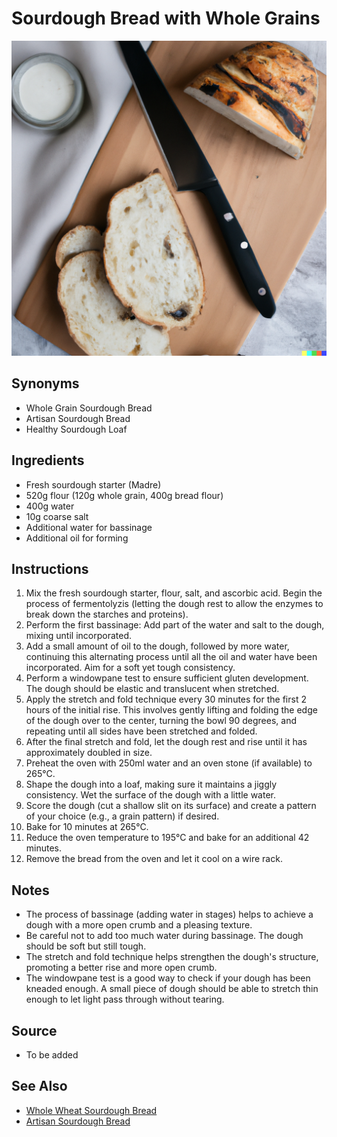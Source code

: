 # Sourdough Bread with Whole Grains

![Fluffy Sourdough Toast Bread with Whole Grains](./aipics/bread.png)

## Synonyms

- Whole Grain Sourdough Bread
- Artisan Sourdough Bread
- Healthy Sourdough Loaf

## Ingredients

- Fresh sourdough starter (Madre)
- 520g flour (120g whole grain, 400g bread flour)
- 400g water
- 10g coarse salt
- Additional water for bassinage
- Additional oil for forming

## Instructions

1. Mix the fresh sourdough starter, flour, salt, and ascorbic acid. Begin the process of fermentolyzis (letting the dough rest to allow the enzymes to break down the starches and proteins).
2. Perform the first bassinage: Add part of the water and salt to the dough, mixing until incorporated.
3. Add a small amount of oil to the dough, followed by more water, continuing this alternating process until all the oil and water have been incorporated. Aim for a soft yet tough consistency.
4. Perform a windowpane test to ensure sufficient gluten development. The dough should be elastic and translucent when stretched.
5. Apply the stretch and fold technique every 30 minutes for the first 2 hours of the initial rise. This involves gently lifting and folding the edge of the dough over to the center, turning the bowl 90 degrees, and repeating until all sides have been stretched and folded.
6. After the final stretch and fold, let the dough rest and rise until it has approximately doubled in size.
7. Preheat the oven with 250ml water and an oven stone (if available) to 265°C.
8. Shape the dough into a loaf, making sure it maintains a jiggly consistency. Wet the surface of the dough with a little water.
9. Score the dough (cut a shallow slit on its surface) and create a pattern of your choice (e.g., a grain pattern) if desired.
10. Bake for 10 minutes at 265°C.
11. Reduce the oven temperature to 195°C and bake for an additional 42 minutes.
12. Remove the bread from the oven and let it cool on a wire rack.

## Notes

- The process of bassinage (adding water in stages) helps to achieve a dough with a more open crumb and a pleasing texture.
- Be careful not to add too much water during bassinage. The dough should be soft but still tough.
- The stretch and fold technique helps strengthen the dough's structure, promoting a better rise and more open crumb.
- The windowpane test is a good way to check if your dough has been kneaded enough. A small piece of dough should be able to stretch thin enough to let light pass through without tearing.

## Source

- To be added

## See Also

- [Whole Wheat Sourdough Bread](./WholeWheatSourdough.md)
- [Artisan Sourdough Bread](./ArtisanSourdough.md)

